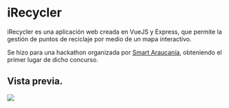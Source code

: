 # iRecycler

iRecycler es una aplicación web creada en VueJS y Express, que permite la gestión de puntos de reciclaje por medio de un mapa interactivo.

Se hizo para una hackathon organizada por [Smart Araucanía](https://www.smartaraucania.org), obteniendo el primer lugar de dicho concurso.

## Vista previa.

![](recursos/iRecycler-preview.gif)

